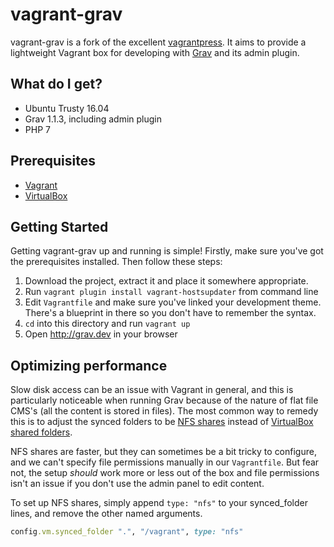 # vagrant-grav

vagrant-grav is a fork of the excellent
[vagrantpress](https://github.com/vagrantpress/vagrantpress/). It aims to
provide a lightweight Vagrant box for developing with
[Grav](https://getgrav.org/) and its admin plugin.

## What do I get?

- Ubuntu Trusty 16.04
- Grav 1.1.3, including admin plugin
- PHP 7

## Prerequisites

- [Vagrant](http://www.vagrantup.com/downloads.html)
- [VirtualBox](https://www.virtualbox.org/wiki/Downloads)

## Getting Started

Getting vagrant-grav up and running is simple! Firstly, make sure you've got the
prerequisites installed. Then follow these steps:

1. Download the project, extract it and place it somewhere appropriate.
2. Run `vagrant plugin install vagrant-hostsupdater` from command line
3. Edit `Vagrantfile` and make sure you've linked your development theme.
There's a blueprint in there so you don't have to remember the syntax.
4. `cd` into this directory and run `vagrant up`
5. Open http://grav.dev in your browser

## Optimizing performance

Slow disk access can be an issue with Vagrant in general, and this is
particularly noticeable when running Grav because of the nature of flat file
CMS's (all the content is stored in files). The most common way to remedy this
is to adjust the synced folders to be [NFS
shares](https://www.vagrantup.com/docs/synced-folders/nfs.html) instead of
[VirtualBox shared
folders](https://www.vagrantup.com/docs/synced-folders/virtualbox.html).

NFS shares are faster, but they can sometimes be a bit tricky to configure, and
we can't specify file permissions manually in our `Vagrantfile`. But fear not,
the setup *should* work more or less out of the box and file permissions isn't
an issue if you don't use the admin panel to edit content.

To set up NFS shares, simply append `type: "nfs"` to your synced_folder lines,
and remove the other named arguments.

```rb
config.vm.synced_folder ".", "/vagrant", type: "nfs"
```
